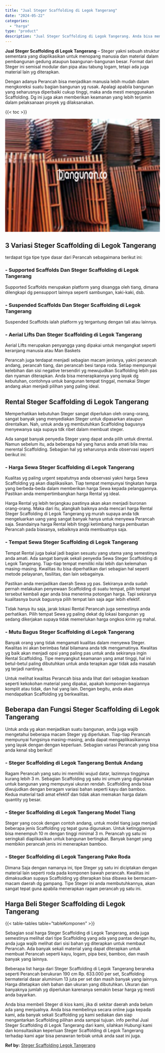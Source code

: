 ```yaml
---
title: "Jual Steger Scaffolding di Legok Tangerang"
date: "2024-05-22"
categories: 
  - "harga"
type: "product"
description: "Jual Steger Scaffolding di Legok Tangerang. Anda bisa membeli Steger di kios kami, jika di sekitar daerah anda belum ada yang menjualnya. Anda bisa membeliny..."
---
```


**Jual Steger Scaffolding di Legok Tangerang** – Steger yakni sebuah struktur sementara yang diaplikasikan untuk menopang manusia dan material dalam pembangunan gedung ataupun baangunan-bangunan besar. Format dari Steger ini semisal modular dan pipa atau tabung logam, tetapi ada juga material lain yg diterapkan.

Dengan adanya Perancah bisa menjadikan manusia lebih mudah dalam mengkoreksi suatu bagian bangunan yg rusak. Apalagi apabila bangunan yang seharusnya diperbaiki cukup tinggi, maka anda mesti menggunakan Scaffolding. Dg ini juga akan memberikan keamanan yang lebih terjamin dalam pelaksanaan proyek yg dilaksanakan.

{{< toc >}}

![Jual Steger Scaffolding di Legok Tangerang](/images/sewa-scaffolding-steger-12.png)

## 3 Variasi Steger Scaffolding di Legok Tangerang

terdapat tiga tipe type dasar dari Perancah sebagaimana berikut ini:

### \- Supported Scaffolds Dan Steger Scaffolding di Legok Tangerang

Supported Scaffolds merupakan platform yang disangga oleh tiang, dimana dilengkapi dg pensupport lainnya seperti sambungan, kaki-kaki, dsb.

### \- Suspended Scaffolds Dan Steger Scaffolding di Legok Tangerang

Suspended Scaffolds ialah platform yg tergantung dengan tali atau lainnya.

### \- Aerial Lifts Dan Steger Scaffolding di Legok Tangerang

Aerial Lifts merupakan penyangga yang dipakai untuk mengangkat seperti keranjang manusia atau Man Baskets

Perancah juga terdapat menjadi sebagian macam jenisnya, yakni perancah andang, perancah tiang, dan perancah besi tanpa roda. Setiap mempunyai kelebihan dan sisi negative tersendiri yg mewujudkan Scaffolding lebih pas dan nyaman diterapkan. Anda bisa menerapkannya yang layak dg kebutuhan, contohnya untuk bangunan tempat tinggal, memakai Steger andang akan menjadi pilihan yang paling ideal.

## Rental Steger Scaffolding di Legok Tangerang

Memperhatikan kebutuhan Steger sangat diperlukan oleh orang-orang, sangat banyak yang menyediakan Steger untuk dipasarkan ataupun direntalkan. Nah, untuk anda yg membutuhkan Scaffolding bagusnya menyewanya saja supaya tdk ribet dalam membuat steger.

Ada sangat banyak penyedia Steger yang dapat anda pilih untuk dirental. Namun sebelum itu, ada beberapa hal yang harus anda amati bila mau merental Scaffolding. Sebagian hal yg seharusnya anda observasi seperti berikut ini:

### \- Harga Sewa Steger Scaffolding di Legok Tangerang

Kualitas yg paling urgent sepatutnya anda observasi yakni harga Sewa Scaffolding yg akan diaplikasikan. Tiap tempat mempunyai tingkatan harga yang berbeda-beda dalam memberikan harga Sewa kepada pelanggannya. Pastikan anda mempertimbangkan harga Rental yg ideal.

Harga Rental yg lebih terjangkau pastinya akan akan menjadi buronan orang-orang. Maka dari itu, alangkah baiknya anda mencari harga Rental Steger Scaffolding di Legok Tangerang yg murah supaya anda tdk mengeluarkan uang yang sangat banyak hanya untuk menyewa Perancah saja. Seandainya harga Rental lebih tinggi ketimbang harga pembuatan Perancah pada biasanya, sebaiknya anda membuatnya saja.

### \- Tempat Sewa Steger Scaffolding di Legok Tangerang

Tempat Rental juga bakal jadi bagian sesuatu yang utama yang semestinya anda amati. Ada sangat banyak sekali penyedia Sewa Steger Scaffolding di Legok Tangerang. Tiap-tiap tempat memiliki nilai lebih dan kelemahan masing-masing. Kwalitas itu bisa diperhatikan dari sebagian hal seperti metode pelayanan, fasilitas, dan lain sebagainya.

Pastikan anda menjadikan daerah Sewa yg pas. Sekiranya anda sudah pernah melakukan penyewaan Scaffolding di suatu tempat, pilih tempat tersebut kembali agar anda bisa menerima potongan harga. Tapi sekiranya kualitasnya buruk bagusnya pilih tempat lain saja agar lebih efektif.

Tidak hanya itu saja, jarak lokasi Rental Perancah juga semestinya anda perhatikan. Pilih tempat Sewa yg paling dekat dg lokasi bangunan yg sedang dikerjakan supaya tidak memerlukan harga ongkos kirim yg mahal.

### \- Mutu Bagus Steger Scaffolding di Legok Tangerang

Banyak orang yang tidak mengamati kualitas dalam menyewa Steger. Kwalitas ini akan berimbas fatal bilamana anda tdk mengamatinya. Kwalitas yg baik akan menjadi opsi yang paling pas untuk anda sekiranya ingin Rental Scaffolding. Tipe menyangkut keamanan yang amat tinggi, hal ini betul-betul paling dibutuhkan untuk anda terapkan agar tidak ada masalah yg terjadi nantinya.

Untuk melihat kwalitas Perancah bisa anda lihat dari sebagian keadaan seperti kekokohan material yang dipakai, apakah komponen-bagiannya komplit atau tidak, dan hal yang lain. Dengan begitu, anda akan mendapatkan Scaffolding yg berkwalitas.

## Beberapa dan Fungsi Steger Scaffolding di Legok Tangerang

Untuk anda yg akan menjadikan suatu bangunan, anda juga wajib mengetahui beberapa macam Steger yg diperlukan. Tiap-tiap Perancah mempunyai fungsinya masing-masing, anda dapat mengaplikasikannya yang layak dengan dengan keperluan. Sebagian variasi Perancah yang bisa anda kenal sbg berikut!

### \- Steger Scaffolding di Legok Tangerang Bentuk Andang

Ragam Perancah yang satu ini memiliki wujud datar, lazimnya tingginya kurang lebih 3 m. Sebagian Scaffolding yg satu ini umum yang digunakan untuk bangunan yang mempunyai ukuran rendah. Scaffolding anda bisa diwujudkan dengan beragam variasi bahan seperti kayu dan bamboo. Kedua material tadi amat efektif dan tidak akan memakan harga dalam quantity yg besar.

### \- Steger Scaffolding di Legok Tangerang Model Tiang

Steger yang cocok dengan contoh andang, untuk model tiang juga menjadi beberapa jenis Scaffolding yg tepat guna digunakan. Untuk ketinggiannya bisa menempuh 10 m dengan tinggi minimal 3 m. Perancah yg satu ini seringkali diaplikasikan untuk bangunan bertingkat. Banyak banget yang membikin perancah jenis ini menerapkan bamboo.

### \- Steger Scaffolding di Legok Tangerang Pake Roda

Dimana Saja dengan namanya ini, tipe Steger yg satu ini diciptakan dengan material lain seperti roda pada komponen bawah perancah. Kwalitas ini dimaksudkan supaya Scaffolding yg diterapkan bisa dibawa ke bermacam-macam daerah dg gampang. Tipe Steger ini anda membutuhkannya, akan sangat tepat guna apabila menerapkan ragam perancah yg satu ini.

## Harga Beli Steger Scaffolding di Legok Tangerang

{{< table-tables table="tableKomponen" >}}

Sebagian soal harga Steger Scaffolding di Legok Tangerang, anda juga semestinya melihat dari tipe Scaffolding yang ada yang pantas dengan itu, anda juga wajib melihat dari sisi bahan yg diterapkan untuk membaut Perancah. Ada banyak sekali material yang dapat diterapkan untuk membuat Perancah seperti kayu, logam, pipa besi, bamboo, dan masih banyak yang lainnya.

Beberapa list harga dari Steger Scaffolding di Legok Tangerang beraneka seperti Perancah berukuran 190 cm Rp. 633.000 per set, Scaffolding bermaterial dasar aluminium 13 juta per set dan masih banyak yang lainnya. Harga ditetapkan oleh bahan dan ukuran yang dibutuhkan. Ukuran dan banyaknya jumlah yg diperlukan karenanya semakin besar harga yg mesti anda bayarkan.

Anda bisa membeli Steger di kios kami, jika di sekitar daerah anda belum ada yang menjualnya. Anda bisa membelinya secara online juga kepada kami, ada banyak sekali Scaffolding yg kami sediakan dan siap mengantarkan Scaffolding pilihan anda sampai tujuan. info perihal Jual Steger Scaffolding di Legok Tangerang dari kami, silahkan Hubungi kami dan konsultasikan keperluan Steger Scaffolding di Legok Tangerang terhadap kami agar bisa penawran terbiak untuk anda saat ini juga.

**Ref by:** [Steger Scaffolding Legok Tangerang](https://id.wikipedia.org/wiki/Steger)
